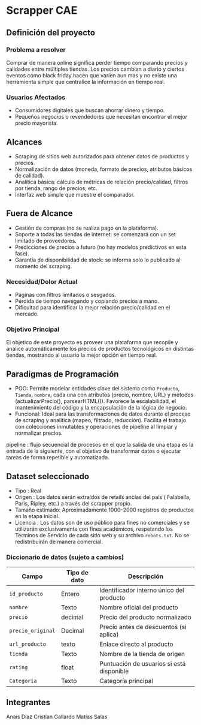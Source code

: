 # Scrapper CAE

## Definición del proyecto

### Problema a resolver

Comprar de manera online significa perder tiempo comparando precios y calidades entre múltiples tiendas. Los precios cambian a diario y ciertos eventos como black friday hacen que varíen aun mas y no existe una herramienta simple que centralice la información en tiempo real.

### Usuarios Afectados

- Consumidores digitales que buscan ahorrar dinero y tiempo.
- Pequeños negocios o revendedores que necesitan encontrar el mejor precio mayorista.

## Alcances

- Scraping de sitios web autorizados para obtener datos de productos y precios.
- Normalización de datos (moneda, formato de precios, atributos básicos de calidad).
- Analítica básica: cálculo de métricas de relación precio/calidad, filtros por tienda, rango de precios, etc.
- Interfaz web simple que muestre el comparador.

## Fuera de Alcance

- Gestión de compras (no se realiza pago en la plataforma).
- Soporte a todas las tiendas de internet: se comenzará con un set limitado de proveedores.
- Predicciones de precios a futuro (no hay modelos predictivos en esta fase).
- Garantía de disponibilidad de stock: se informa solo lo publicado al momento del scraping.

### **Necesidad/Dolor Actual**

- Páginas con filtros limitados o sesgados.
- Pérdida de tiempo navegando y copiando precios a mano.
- Dificultad para identificar la mejor relación precio/calidad en el mercado.

### Objetivo Principal

El objetico de este proyecto es proveer una plataforma que recopile y analice automáticamente los precios de productos tecnológicos en distintas tiendas, mostrando al usuario la mejor opción en tiempo real.

## **Paradigmas de Programación**

- POO: Permite modelar entidades clave del sistema como `Producto`, `Tienda`, `nombre`, cada una con atributos (precio, nombre, URL) y métodos (actualizarPrecio(), parsearHTML()). Favorece la escalabilidad, el mantenimiento del código y la encapsulación de la lógica de negocio.
- Funcional: Ideal para las transformaciones de datos durante el proceso de scraping y analítica (mapeo, filtrado, reducción). Facilita el trabajo con colecciones inmutables y operaciones de pipeline al limpiar y normalizar precios.

pipeline : flujo secuencial de procesos en el que la salida de una etapa es la entrada de la siguiente, con el objetivo de transformar datos o ejecutar tareas de forma repetible y automatizada.

## Dataset seleccionado

- Tipo : Real
- Origen : Los datos serán extraídos de retails anclas del país ( Falabella, Paris, Ripley, etc.) a través del scrapper propio.
- Tamaño estimado: Aproximadamente 1000–2000 registros de productos en la etapa inicial.
- Licencia : Los datos son de uso público para fines no comerciales y se utilizarán exclusivamente con fines académicos, respetando los Términos de Servicio de cada sitio web y su archivo `robots.txt`. No se redistribuirán de manera comercial.

### Diccionario de datos (sujeto a cambios)

| Campo | Tipo de dato | Descripción |
| --- | --- | --- |
| `id_producto` | Entero | Identificador interno único del producto |
| `nombre` | Texto | Nombre oficial del producto |
| `precio` | decimal | Precio del producto normalizado |
| `precio_original` | Decimal | Precio antes de descuentos (si aplica) |
| `url_producto` | texto | Enlace directo al producto |
| `tienda` | Texto | Nombre de la tienda de origen |
| `rating` | float | Puntuación de usuarios si está disponible |
| `Categoria` | Texto | Categoría principal |

## Integrantes

Anais Diaz
Cristian Gallardo
Matías Salas
